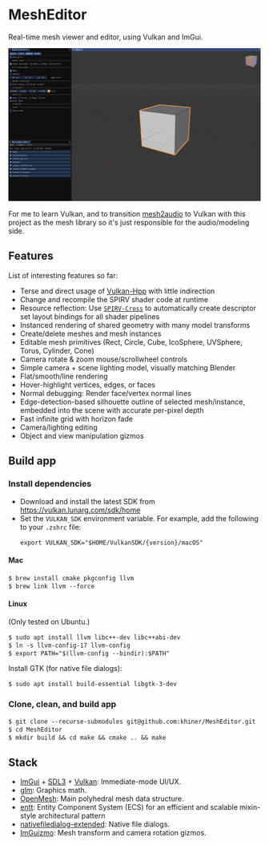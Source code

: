 # MeshEditor

Real-time mesh viewer and editor, using Vulkan and ImGui.

![](screenshot.png)

For me to learn Vulkan, and to transition [mesh2audio](https://github.com/khiner/mesh2audio) to Vulkan with this project as the mesh library so it's just responsible for the audio/modeling side.

## Features

List of interesting features so far:
* Terse and direct usage of [Vulkan-Hpp](https://github.com/KhronosGroup/Vulkan-Hpp) with little indirection
* Change and recompile the SPIRV shader code at runtime
* Resource reflection: Use [`SPIRV-Cross`](https://github.com/KhronosGroup/SPIRV-Cross) to automatically create descriptor set layout bindings for all shader pipelines
* Instanced rendering of shared geometry with many model transforms
* Create/delete meshes and mesh instances
* Editable mesh primitives (Rect, Circle, Cube, IcoSphere, UVSphere, Torus, Cylinder, Cone)
* Camera rotate & zoom mouse/scrollwheel controls
* Simple camera + scene lighting model, visually matching Blender
* Flat/smooth/line rendering
* Hover-highlight vertices, edges, or faces
* Normal debugging: Render face/vertex normal lines
* Edge-detection-based silhouette outline of selected mesh/instance, embedded into the scene with accurate per-pixel depth
* Fast infinite grid with horizon fade
* Camera/lighting editing
* Object and view manipulation gizmos

## Build app

### Install dependencies

- Download and install the latest SDK from https://vulkan.lunarg.com/sdk/home
- Set the `VULKAN_SDK` environment variable.
  For example, add the following to your `.zshrc` file:
  ```shell
  export VULKAN_SDK="$HOME/VulkanSDK/{version}/macOS"
  ```

#### Mac

```shell
$ brew install cmake pkgconfig llvm
$ brew link llvm --force
```

#### Linux

(Only tested on Ubuntu.)

```shell
$ sudo apt install llvm libc++-dev libc++abi-dev
$ ln -s llvm-config-17 llvm-config
$ export PATH="$(llvm-config --bindir):$PATH"
```

Install GTK (for native file dialogs):

```shell
$ sudo apt install build-essential libgtk-3-dev
```

### Clone, clean, and build app

```shell
$ git clone --recurse-submodules git@github.com:khiner/MeshEditor.git
$ cd MeshEditor
$ mkdir build && cd make && cmake .. && make
```

## Stack

- [ImGui](https://github.com/ocornut/imgui) + [SDL3](https://github.comlibsdl-org/SDL) + [Vulkan](https://www.vulkan.org/): Immediate-mode UI/UX.
- [glm](https://github.com/g-truc/glm): Graphics math.
- [OpenMesh](https://gitlab.vci.rwth-aachen.de:9000/OpenMesh/OpenMesh): Main polyhedral mesh data structure.
- [entt](https://github.com/skypjack/entt): Entity Component System (ECS) for an efficient and scalable mixin-style architectural pattern
- [nativefiledialog-extended](https://github.com/btzynativefiledialog-extended): Native file dialogs.
- [ImGuizmo](https://github.com/CedricGuillemet/ImGuizmo): Mesh transform and camera rotation gizmos.
